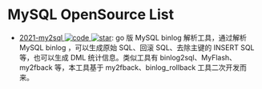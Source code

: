 # MySQL OpenSource List

- [2021-my2sql ![code](https://ng-tech.icu/assets/code.svg) ![star](https://img.shields.io/github/stars/liuhr/my2sql)](https://github.com/liuhr/my2sql): go 版 MySQL binlog 解析工具，通过解析 MySQL binlog ，可以生成原始 SQL、回滚 SQL、去除主键的 INSERT SQL 等，也可以生成 DML 统计信息。类似工具有 binlog2sql、MyFlash、my2fback 等，本工具基于 my2fback、binlog_rollback 工具二次开发而来。
